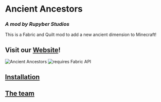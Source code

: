 # Ancient Ancestors

### *A mod by Rupyber Studios*

This is a Fabric and Quilt mod to add a new ancient dimension to Minecraft!

## Visit our [Website](https://rupyberstudios.github.io/website/)!

![Ancient Ancestors](https://raw.githubusercontent.com/RupyberStudios/website/main/img/ancient_ancestors_mod_logo_small.png)
![requires Fabric API](https://i.imgur.com/HabVZJR.png)

## [Installation](https://rupyberstudios.github.io/website/pages/installation)

## [The team](https://rupyberstudios.github.io/website/pages/about)
